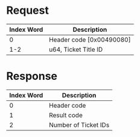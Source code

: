 # Request

| Index Word | Description                |
|------------|----------------------------|
| 0          | Header code \[0x00490080\] |
| 1-2        | u64, Ticket Title ID       |

# Response

| Index Word | Description          |
|------------|----------------------|
| 0          | Header code          |
| 1          | Result code          |
| 2          | Number of Ticket IDs |